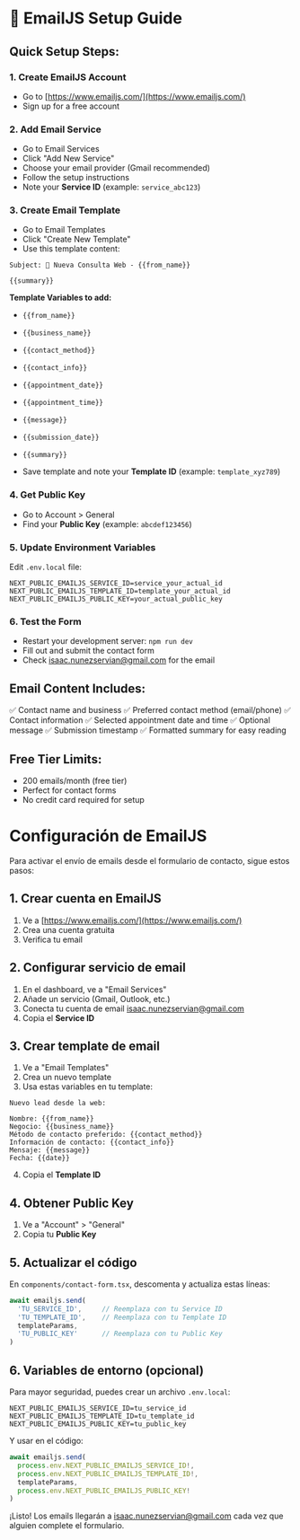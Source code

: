 # 📧 EmailJS Setup Guide

## Quick Setup Steps:

### 1. Create EmailJS Account
- Go to [https://www.emailjs.com/](https://www.emailjs.com/)
- Sign up for a free account

### 2. Add Email Service
- Go to Email Services
- Click "Add New Service"
- Choose your email provider (Gmail recommended)
- Follow the setup instructions
- Note your **Service ID** (example: `service_abc123`)

### 3. Create Email Template
- Go to Email Templates
- Click "Create New Template"
- Use this template content:

```
Subject: 🚀 Nueva Consulta Web - {{from_name}}

{{summary}}
```

**Template Variables to add:**
- `{{from_name}}`
- `{{business_name}}`
- `{{contact_method}}`
- `{{contact_info}}`
- `{{appointment_date}}`
- `{{appointment_time}}`
- `{{message}}`
- `{{submission_date}}`
- `{{summary}}`

- Save template and note your **Template ID** (example: `template_xyz789`)

### 4. Get Public Key
- Go to Account > General
- Find your **Public Key** (example: `abcdef123456`)

### 5. Update Environment Variables
Edit `.env.local` file:

```env
NEXT_PUBLIC_EMAILJS_SERVICE_ID=service_your_actual_id
NEXT_PUBLIC_EMAILJS_TEMPLATE_ID=template_your_actual_id
NEXT_PUBLIC_EMAILJS_PUBLIC_KEY=your_actual_public_key
```

### 6. Test the Form
- Restart your development server: `npm run dev`
- Fill out and submit the contact form
- Check isaac.nunezservian@gmail.com for the email

## Email Content Includes:
✅ Contact name and business
✅ Preferred contact method (email/phone)
✅ Contact information
✅ Selected appointment date and time
✅ Optional message
✅ Submission timestamp
✅ Formatted summary for easy reading

## Free Tier Limits:
- 200 emails/month (free tier)
- Perfect for contact forms
- No credit card required for setup
# Configuración de EmailJS

Para activar el envío de emails desde el formulario de contacto, sigue estos pasos:

## 1. Crear cuenta en EmailJS
1. Ve a [https://www.emailjs.com/](https://www.emailjs.com/)
2. Crea una cuenta gratuita
3. Verifica tu email

## 2. Configurar servicio de email
1. En el dashboard, ve a "Email Services"
2. Añade un servicio (Gmail, Outlook, etc.)
3. Conecta tu cuenta de email isaac.nunezservian@gmail.com
4. Copia el **Service ID**

## 3. Crear template de email
1. Ve a "Email Templates"
2. Crea un nuevo template
3. Usa estas variables en tu template:

```
Nuevo lead desde la web:

Nombre: {{from_name}}
Negocio: {{business_name}}
Método de contacto preferido: {{contact_method}}
Información de contacto: {{contact_info}}
Mensaje: {{message}}
Fecha: {{date}}
```

4. Copia el **Template ID**

## 4. Obtener Public Key
1. Ve a "Account" > "General"
2. Copia tu **Public Key**

## 5. Actualizar el código
En `components/contact-form.tsx`, descomenta y actualiza estas líneas:

```typescript
await emailjs.send(
  'TU_SERVICE_ID',     // Reemplaza con tu Service ID
  'TU_TEMPLATE_ID',    // Reemplaza con tu Template ID
  templateParams,
  'TU_PUBLIC_KEY'      // Reemplaza con tu Public Key
)
```

## 6. Variables de entorno (opcional)
Para mayor seguridad, puedes crear un archivo `.env.local`:

```
NEXT_PUBLIC_EMAILJS_SERVICE_ID=tu_service_id
NEXT_PUBLIC_EMAILJS_TEMPLATE_ID=tu_template_id
NEXT_PUBLIC_EMAILJS_PUBLIC_KEY=tu_public_key
```

Y usar en el código:
```typescript
await emailjs.send(
  process.env.NEXT_PUBLIC_EMAILJS_SERVICE_ID!,
  process.env.NEXT_PUBLIC_EMAILJS_TEMPLATE_ID!,
  templateParams,
  process.env.NEXT_PUBLIC_EMAILJS_PUBLIC_KEY!
)
```

¡Listo! Los emails llegarán a isaac.nunezservian@gmail.com cada vez que alguien complete el formulario.
